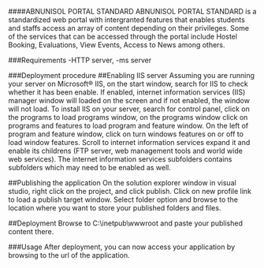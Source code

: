 ####ABNUNISOL PORTAL STANDARD
ABNUNISOL PORTAL STANDARD is a standardized web portal with intergranted features that enables students and staffs access an array of content depending on their privileges. 
Some of the services that can be accessed through the portal include Hostel Booking, Evaluations, View Events, Access to News among others. 

###Requirements
-HTTP server, 
-ms server

###Deployment procedure
##Enabling IIS server
Assuming you are running your server on Microsoft® IIS, on the start window, search for IIS to check whether it has been enable. If enabled, internet information services (IIS) manager 
window will loaded on the screen and if not enabled, the window will not load. To install IIS on your server, search for control panel, click on the programs to load 
programs window, on the programs window click on programs and features to load program and feature window. On the left of program and feature window, click on turn windows 
features on or off to load window features. Scroll to internet information services expand it and enable its childrens 
(FTP server, web management tools and world wide web services). The internet information services subfolders contains subfolders which may need to be enabled as well.

##Publishing the application
On the solution explorer window in visual studio, right click on the project, and click publish. Click on new profile link to load a publish target window. Select folder option 
and browse to the location where you want to store your published folders and files.

##Deployment
Browse to C:\inetpub\wwwroot and paste your published content there.

###Usage
After deployment, you can now access your application by browsing to the url of the application.
